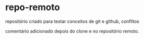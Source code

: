 # repo-remoto
repositório criado para testar conceitos de git e github, conflitos

comentário adicionado depois do clone e no repositório remoto.
